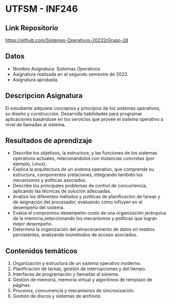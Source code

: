 # UTFSM - INF246

## Link Repositorio
https://github.com/Sistemas-Operativos-20232/Grupo-28

## Datos
- Nombre Asignatura: Sistemas Operativos.
- Asignatura realizada en el segundo semestre de 2023.
- Asignatura aprobada.

## Descripcion Asignatura
El estudiante adquiere conceptos y principios de los sistemas operativos, su diseño y construcción. 
Desarrolla habilidades para programar aplicaciones basándose en los servicios que provee el sistema 
operativo a nivel de llamadas al sistema.

## Resultados de aprendizaje
- Describe los objetivos, la estructura, y las funciones de los sistemas operativos actuales, relacionándolos con instancias concretas (por ejemplo, Linux).
- Explica la arquitectura de un sistema operativo, que comprende su estructura, componentes yrelaciones, integrando también los mecanismos y políticas asociados.
- Describe los principales problemas de control de concurrencia, aplicando las técnicas de solución adecuadas.
- Analiza los diferentes métodos y políticas de planificación de tareas y de asignación del procesador, evaluando cómo influyen en el desempeño del sistema.
- Evalúa el compromiso desempeño-costo de una organización jerárquica de la memoria,seleccionando los mecanismos y políticas que logran mejor desempeño.
- Determina la organización del almacenamiento de datos en medios persistentes, analizando losmétodos de acceso asociados.

## Contenidos temáticos
1. Organización y estructura de un sistema operativo moderno.
2. Planificación de tareas, gestión de interrupciones y del tiempo.
3. Interfaces de programación y llamadas al sistema.
4. Gestión de memoria, memoria virtual y algoritmos de remplazo de páginas.
5. Procesos, concurrencia y mecanismos de sincronización.
6. Gestión de discos y sistemas de archivos.
